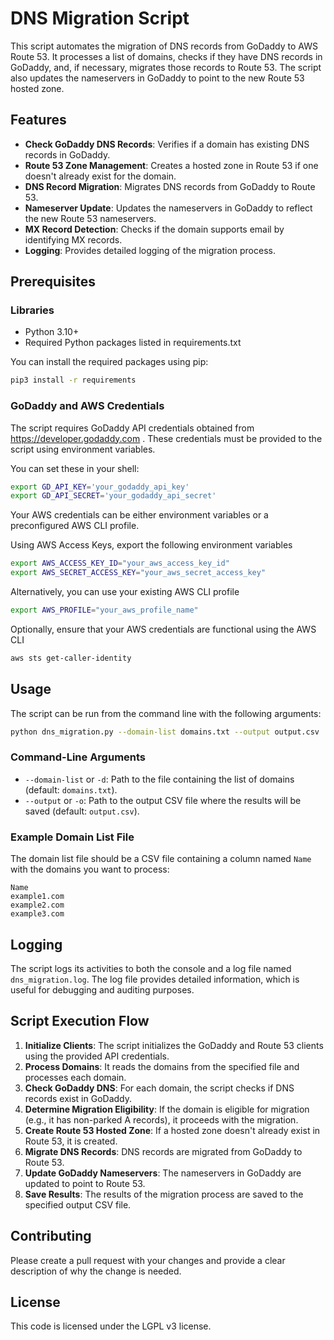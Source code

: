 
# DNS Migration Script

This script automates the migration of DNS records from GoDaddy to AWS Route 53. It processes a list of domains, checks if they have DNS records in GoDaddy, and, if necessary, migrates those records to Route 53. The script also updates the nameservers in GoDaddy to point to the new Route 53 hosted zone.

## Features

- **Check GoDaddy DNS Records**: Verifies if a domain has existing DNS records in GoDaddy.
- **Route 53 Zone Management**: Creates a hosted zone in Route 53 if one doesn't already exist for the domain.
- **DNS Record Migration**: Migrates DNS records from GoDaddy to Route 53.
- **Nameserver Update**: Updates the nameservers in GoDaddy to reflect the new Route 53 nameservers.
- **MX Record Detection**: Checks if the domain supports email by identifying MX records.
- **Logging**: Provides detailed logging of the migration process.

## Prerequisites

### Libraries
- Python 3.10+
- Required Python packages listed in requirements.txt

You can install the required packages using pip:

```bash
pip3 install -r requirements
```

### GoDaddy and AWS Credentials

The script requires GoDaddy API credentials obtained from https://developer.godaddy.com .  These credentials must be provided to the script using environment variables.

You can set these in your shell:
```bash
export GD_API_KEY='your_godaddy_api_key'
export GD_API_SECRET='your_godaddy_api_secret'
```

Your AWS credentials can be either environment variables or a preconfigured AWS CLI profile.

Using AWS Access Keys, export the following environment variables
```bash
export AWS_ACCESS_KEY_ID="your_aws_access_key_id"
export AWS_SECRET_ACCESS_KEY="your_aws_secret_access_key"
```

Alternatively, you can use your existing AWS CLI profile
```bash
export AWS_PROFILE="your_aws_profile_name"
```

Optionally, ensure that your AWS credentials are functional using the AWS CLI
```bash
aws sts get-caller-identity
```


## Usage

The script can be run from the command line with the following arguments:

```bash
python dns_migration.py --domain-list domains.txt --output output.csv
```

### Command-Line Arguments

- `--domain-list` or `-d`: Path to the file containing the list of domains (default: `domains.txt`).
- `--output` or `-o`: Path to the output CSV file where the results will be saved (default: `output.csv`).

### Example Domain List File

The domain list file should be a CSV file containing a column named `Name` with the domains you want to process:

```
Name
example1.com
example2.com
example3.com
```

## Logging

The script logs its activities to both the console and a log file named `dns_migration.log`. The log file provides detailed information, which is useful for debugging and auditing purposes.

## Script Execution Flow

1. **Initialize Clients**: The script initializes the GoDaddy and Route 53 clients using the provided API credentials.
2. **Process Domains**: It reads the domains from the specified file and processes each domain.
3. **Check GoDaddy DNS**: For each domain, the script checks if DNS records exist in GoDaddy.
4. **Determine Migration Eligibility**: If the domain is eligible for migration (e.g., it has non-parked A records), it proceeds with the migration.
5. **Create Route 53 Hosted Zone**: If a hosted zone doesn't already exist in Route 53, it is created.
6. **Migrate DNS Records**: DNS records are migrated from GoDaddy to Route 53.
7. **Update GoDaddy Nameservers**: The nameservers in GoDaddy are updated to point to Route 53.
8. **Save Results**: The results of the migration process are saved to the specified output CSV file.

## Contributing

Please create a pull request with your changes and provide a clear description of why the change is needed.

## License

This code is licensed under the LGPL v3 license.